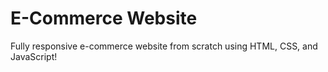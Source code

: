 # E-Commerce Website
Fully responsive e-commerce website from scratch using HTML, CSS, and JavaScript!
